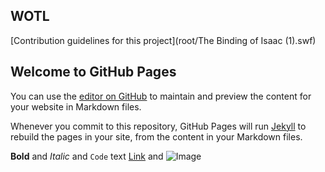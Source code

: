 ## WOTL

[Contribution guidelines for this project](root/The Binding of Isaac (1).swf)


## Welcome to GitHub Pages

You can use the [editor on GitHub](https://github.com/oldflashgames/games5/edit/gh-pages/index.md) to maintain and preview the content for your website in Markdown files.

Whenever you commit to this repository, GitHub Pages will run [Jekyll](https://jekyllrb.com/) to rebuild the pages in your site, from the content in your Markdown files.

**Bold** and _Italic_ and `Code` text
[Link](url) and ![Image](src) 

